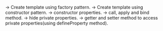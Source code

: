-> Create template using factory pattern.
-> Create template using constructor pattern.
-> constructor properties.
-> call, apply and bind method.
-> hide private properties.
-> getter and setter method to access private properties(using defineProperty method).